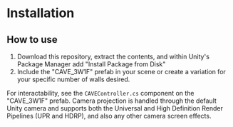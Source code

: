 # Installation

## How to use
1. Download this repository, extract the contents, and within Unity's Package Manager add "Install Package from Disk"
2. Include the "CAVE\_3W1F" prefab in your scene or create a variation for your specific number of walls desired.

For interactability, see the `CAVEController.cs` component on the "CAVE\_3W1F" prefab.
Camera projection is handled through the default Unity camera and supports both the Universal and High Definition Render Pipelines (UPR and HDRP), and also any other camera screen effects.
